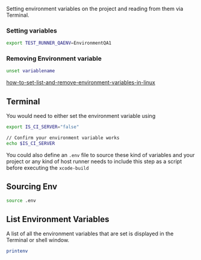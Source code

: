 
Setting environment variables on the project and reading from them via Terminal.


### Setting variables

```bash
export TEST_RUNNER_QAENV=EnvironmentQA1
```

### Removing Environment variable

```bash
unset variablename 
```
[how-to-set-list-and-remove-environment-variables-in-linux](https://www.cloudbooklet.com/how-to-set-list-and-remove-environment-variables-in-linux/)


## Terminal

You would need to either set the environment variable using 
```bash
export IS_CI_SERVER="false"

// Confirm your environment variable works
echo $IS_CI_SERVER
```

You could also define an `.env` file to source these kind of variables and your project or any kind of host runner needs to include this step as a script before executing the `xcode-build`


## Sourcing Env 

```bash
source .env
```


## List Environment Variables

A list of all the environment variables that are set is displayed in the Terminal or shell window.
```sh
printenv
```
